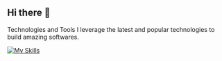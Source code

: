 ## Hi there 👋

Technologies and Tools
I leverage the latest and popular technologies to build amazing softwares.

[![My Skills](https://skillicons.dev/icons?i=js,html,css,notion,php,react,git,github,nodejs,bootstrap,canvas,wordpress,api,npm,figma)](https://skillicons.dev)
